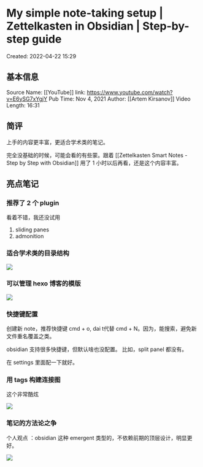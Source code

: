 # My simple note-taking setup | Zettelkasten in Obsidian | Step-by-step guide

Created: 2022-04-22 15:29

## 基本信息

Source Name: [[YouTube]]
link: https://www.youtube.com/watch?v=E6ySG7xYgjY
Pub Time: Nov 4, 2021
Author: [[Artem Kirsanov]]
Video Length: 16:31

## 简评

上手的内容更丰富，更适合学术类的笔记。

完全没基础的时候，可能会看的有些蒙。跟着 [[Zettelkasten Smart Notes - Step by Step with Obsidian]] 用了 1 小时以后再看，还是这个内容丰富。



## 亮点笔记

### 推荐了 2 个 plugin

看着不错，我还没试用

1. sliding panes
2. admonition


### 适合学术类的目录结构

![](https://tva1.sinaimg.cn/large/e6c9d24egy1h1ie6e5dv0j211i0kwq5j.jpg)

### 可以管理 hexo 博客的模版

![](https://tva1.sinaimg.cn/large/e6c9d24egy1h1iek697zpj20mo0fewes.jpg)


### 快捷键配置

创建新 note，推荐快捷键 cmd + o, dai t代替 cmd + N。因为，能搜索，避免新文件重名覆盖之类。

obsidian 支持很多快捷键，但默认啥也没配置。
比如，split panel 都没有。

在 settings 里面配一下就好。

### 用 tags 构建连接图

这个非常酷炫

![](https://tva1.sinaimg.cn/large/e6c9d24egy1h1ieq7k7qqj20zq0jo0uh.jpg)

### 笔记的方法论之争

个人观点 ：obsidian 这种 emergent 类型的，不依赖前期的顶层设计，明显更好。

![](https://tva1.sinaimg.cn/large/e6c9d24egy1h1ierck8nsj210e0kiq4v.jpg)